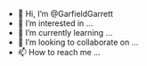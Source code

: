 - 👋 Hi, I’m @GarfieldGarrett
- 👀 I’m interested in ...
- 🌱 I’m currently learning ...
- 💞️ I’m looking to collaborate on ...
- 📫 How to reach me ...

<!---
GarfieldGarrett/GarfieldGarrett is a ✨ special ✨ repository because its `README.md` (this file) appears on your GitHub profile.
You can click the Preview link to take a look at your changes.
--->
